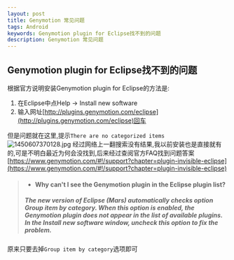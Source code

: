 ```yaml
---
layout: post
title: Genymotion 常见问题
tags: Android
keywords: Genymotion plugin for Eclipse找不到的问题
description: Genymotion 常见问题
---
```


## Genymotion plugin for Eclipse找不到的问题

根据官方说明安装Genymotion plugin for Eclipse的方法是:
1. 在Eclipse中点Help -> Install new software
2. 输入网址[http://plugins.genymotion.com/eclipse](http://plugins.genymotion.com/eclipse)回车

但是问题就在这里,提示`There are no categorized items`
![][1]
经过网络上一翻搜索没有结果,我以前安装也是直接就有的,可是不明白最近为何会没找到,后来经过查阅官方FAQ找到问题答案
[https://www.genymotion.com/#!/support?chapter=plugin-invisible-eclipse](https://www.genymotion.com/#!/support?chapter=plugin-invisible-eclipse)

> - #### Why can't I see the Genymotion plugin in the Eclipse plugin list?
> ##### The new version of Eclipse (Mars) automatically checks option **Group item by category**. When this option is enabled, the Genymotion plugin does not appear in the list of available plugins. In the **Install new software** window, uncheck this option to fix the problem.

原来只要去掉`Group item by category`选项即可

  [1]: /assets/images/Genymotion-FAQ/1450607370128.jpg "1450607370128.jpg"